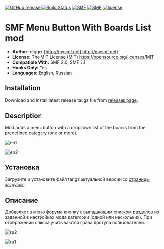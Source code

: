 [![GitHub release](https://img.shields.io/github/release/realdigger/SMF-Menu-Button-With-Boards-List.svg)](https://github.com/realdigger/SMF-MathJax/releases)
[![Build Status](https://travis-ci.org/realdigger/SMF-Menu-Button-With-Boards-List.svg?branch=master)](https://travis-ci.org/realdigger/SMF-MathJax)
[![SMF](https://img.shields.io/badge/SMF-2.0-blue.svg?style==flat)](https://simplemachines.org)
[![SMF](https://img.shields.io/badge/SMF-2.1-blue.svg?style==flat)](https://simplemachines.org)
[![license](https://img.shields.io/github/license/realdigger/SMF-Menu-Button-With-Boards-List.svg)](https://github.com/realdigger/SMF-MathJax/blob/master/license.txt)  

# SMF Menu Button With Boards List mod
* **Author:** digger [http://mysmf.net](http://mysmf.net)
* **License:** The MIT License (MIT) https://opensource.org/licenses/MIT
* **Compatible With:** SMF 2.0, SMF 2.1
* **Hooks Only:** Yes
* **Languages:** English, Russian

## Installation  
Download and install latest release tar.gz file from [releases page](https://github.com/realdigger/SMF-Menu-Button-With-Boards-List/releases).

## Description
Mod adds a menu button with a dropdown list of the boards from the predefined category (one or more).

![en1](https://user-images.githubusercontent.com/1187218/27681655-0b8c038a-5cd1-11e7-9b41-03d6f964165a.png)

![en2](https://user-images.githubusercontent.com/1187218/27681656-0b8d1f04-5cd1-11e7-9d61-75896e8b87f2.png)


## Установка    
Загрузите и установите файл tar.gz актуальной версии со [страницы загрузок](https://github.com/realdigger/SMF-Menu-Button-With-Boards-List/releases).

## Описание
Добавляет в меню форума кнопку с выпадающим списком разделов из заданной в настройках мода категории (одной или нескольких). При отображении списка учитываются права доступа пользователей.

![ru2](https://user-images.githubusercontent.com/1187218/27681455-5a8e58c6-5cd0-11e7-81a7-879d86a64dda.png)

![ru1](https://user-images.githubusercontent.com/1187218/27681456-5a8f00fa-5cd0-11e7-886b-f289d8a97311.png)
